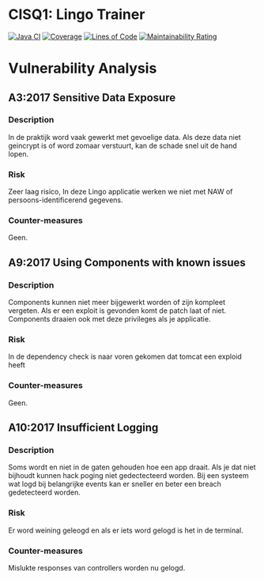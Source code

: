 # CISQ1: Lingo Trainer
[![Java CI](https://github.com/kaasbroodju/cisq1-lingo/actions/workflows/build.yml/badge.svg)](https://github.com/kaasbroodju/cisq1-lingo/actions/workflows/build.yml)
[![Coverage](https://sonarcloud.io/api/project_badges/measure?project=kaasbroodju_cisq1-lingo&metric=coverage)](https://sonarcloud.io/dashboard?id=kaasbroodju_cisq1-lingo)
[![Lines of Code](https://sonarcloud.io/api/project_badges/measure?project=kaasbroodju_cisq1-lingo&metric=ncloc)](https://sonarcloud.io/dashboard?id=kaasbroodju_cisq1-lingo)
[![Maintainability Rating](https://sonarcloud.io/api/project_badges/measure?project=kaasbroodju_cisq1-lingo&metric=sqale_rating)](https://sonarcloud.io/dashboard?id=kaasbroodju_cisq1-lingo)

# Vulnerability Analysis
## A3:2017 Sensitive Data Exposure
### Description
In de praktijk word vaak gewerkt met gevoelige data. Als deze data niet geincrypt is of word zomaar verstuurt, kan de schade snel uit de hand lopen.
### Risk
Zeer laag risico, In deze Lingo applicatie werken we niet met NAW of persoons-identificerend gegevens.
### Counter-measures
Geen.

## A9:2017 Using Components with known issues
### Description
Components kunnen niet meer bijgewerkt worden of zijn kompleet vergeten. Als er een exploit is gevonden komt de patch laat of niet. Components draaien ook met deze privileges als je applicatie.
### Risk
In de dependency check is naar voren gekomen dat tomcat een exploid heeft
### Counter-measures
Geen.

## A10:2017 Insufficient Logging
### Description
Soms wordt en niet in de gaten gehouden hoe een app draait. Als je dat niet bijhoudt kunnen hack poging niet gedectecteerd worden. Bij een systeem wat logd bij belangrijke events kan er sneller en beter een breach gedetecteerd worden.
### Risk
Er word weining geleogd en als er iets word gelogd is het in de terminal.
### Counter-measures
Mislukte responses van controllers worden nu gelogd.
